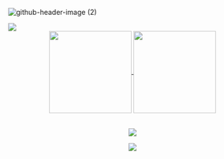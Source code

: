 ![github-header-image (2)](https://user-images.githubusercontent.com/28015951/170158432-8b8b8c6f-2d34-407a-9a46-1a51f1326864.png)
<div>
<a href="https://www.linkedin.com/in/matheusjesse/" target="_blank"><img src="https://img.shields.io/badge/-LinkedIn-%230077B5?style=for-the-badge&logo=linkedin&logoColor=white"></a> 
</div>  
<div align="center">
<a href="https://github.com/matheusjesse/github-readme-stats">
  <img height="167em" align="center" src="https://github-readme-stats.vercel.app/api?username=matheusjesse&show_icons=true&theme=slateorange"/>
</a>
<a href="https://github.com/matheusjesse/convoychat">
  <img height="167em" align="center" src="https://github-readme-stats.vercel.app/api/top-langs/?username=matheusjesse&layout=compact&langs_count=8&theme=slateorange"/>
</a>
</div>
<br/>
<p align="center">
  <a href="https://skillicons.dev">
    <img src="https://skillicons.dev/icons?i=html,css,styledcomponents,git,docker,js" />
  </a>
</p>
<p align="center">
  <a href="https://skillicons.dev">
    <img src="https://skillicons.dev/icons?i=mysql,express,nodejs,react,ts,vscode" />
  </a>
</p>



